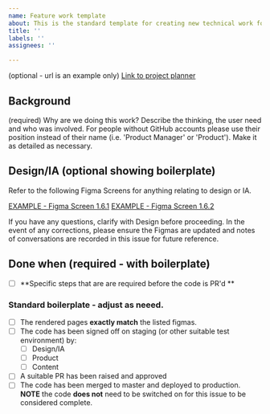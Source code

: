 ```yaml
---
name: Feature work template
about: This is the standard template for creating new technical work for featrues
title: ''
labels: ''
assignees: ''

---
```


(optional - url is an example only) [Link to project planner](https://dfedigital.atlassian.net/browse/TEVA-1010) 

## Background

(required) Why are we doing this work? Describe the thinking, the user need and who was involved.  For people without GitHub accounts please use their position instead of their name (i.e. 'Product Manager' or 'Product').  Make it as detailed as necessary.  

## Design/IA (optional showing boilerplate)

Refer to the following Figma Screens for anything relating to design or IA.

[EXAMPLE - Figma Screen 1.6.1](https://www.figma.com/file/jcScod22AfWwcMCKCmv0Br/Sprint-55?node-id=229%3A1866)
[EXAMPLE - Figma Screen 1.6.2](https://www.figma.com/file/jcScod22AfWwcMCKCmv0Br/Sprint-55?node-id=229%3A1978)

If you have any questions, clarify with Design before proceeding.  In the event of any corrections, please ensure the Figmas are updated and notes of conversations are recorded in this issue for future reference. 

## Done when (required - with boilerplate)
- [ ] **Specific steps that are are required before the code is PR'd **

### Standard boilerplate - adjust as neeed.
- [ ] The rendered pages **exactly match** the listed figmas.
- [ ] The code has been signed off on staging (or other suitable test environment) by: 
   - [ ] Design/IA
   - [ ] Product
   - [ ] Content
- [ ] A suitable PR has been raised and approved
- [ ] The code has been merged to master and deployed to production.  **NOTE** the code **does not** need to be switched on for this issue to be considered complete.
